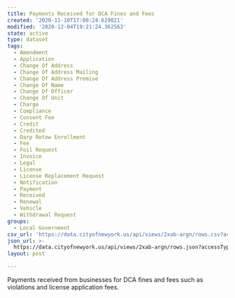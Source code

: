 ```yaml
---
title: Payments Received for DCA Fines and Fees
created: '2020-11-10T17:00:24.629021'
modified: '2020-12-04T19:21:24.362563'
state: active
type: dataset
tags:
  - Amendment
  - Application
  - Change Of Address
  - Change Of Address Mailing
  - Change Of Address Premise
  - Change Of Name
  - Change Of Officer
  - Change Of Unit
  - Charge
  - Compliance
  - Consent Fee
  - Credit
  - Credited
  - Darp Rotow Enrollment
  - Fee
  - Foil Request
  - Invoice
  - Legal
  - License
  - License Replacement Request
  - Notification
  - Payment
  - Received
  - Renewal
  - Vehicle
  - Withdrawal Request
groups:
  - Local Government
csv_url: 'https://data.cityofnewyork.us/api/views/2xab-argn/rows.csv?accessType=DOWNLOAD'
json_url: >-
  https://data.cityofnewyork.us/api/views/2xab-argn/rows.json?accessType=DOWNLOAD
layout: post

---
```

Payments received from businesses for DCA fines and fees such as violations and license application fees.
